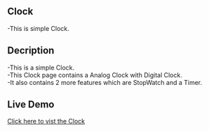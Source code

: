 ## Clock
-This is simple Clock.

## Decription
-This is a simple Clock.
<br>
-This Clock page contains a Analog Clock with Digital Clock.
<br>
-It also contains 2 more features which are StopWatch and a Timer.

## Live Demo
[Click here to vist the Clock](https://jineshkhalas.github.io/Clock/)
